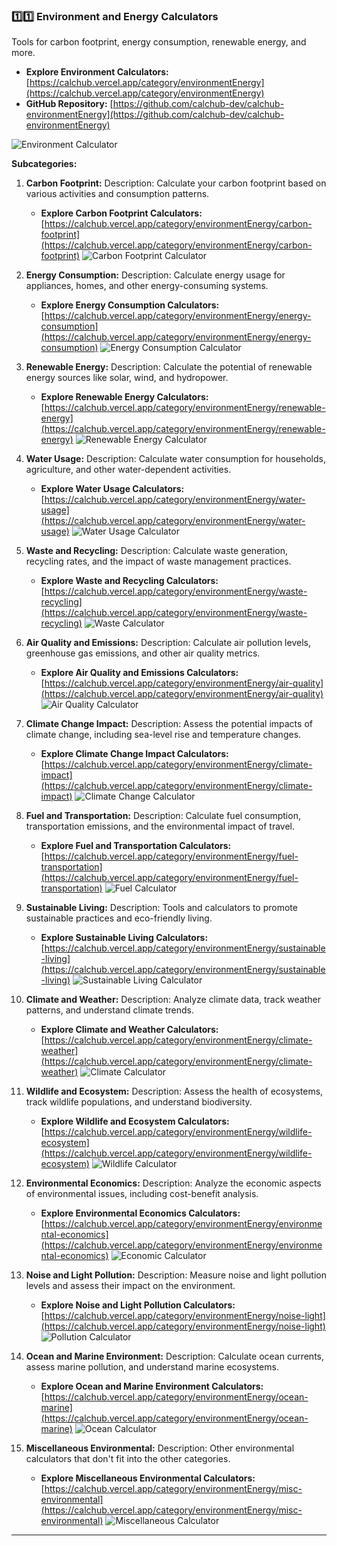 ### **1️⃣1️⃣ Environment and Energy Calculators**

Tools for carbon footprint, energy consumption, renewable energy, and more.

*   **Explore Environment Calculators:** [https://calchub.vercel.app/category/environmentEnergy](https://calchub.vercel.app/category/environmentEnergy)
*   **GitHub Repository:** [https://github.com/calchub-dev/calchub-environmentEnergy](https://github.com/calchub-dev/calchub-environmentEnergy)

![Environment Calculator](https://your-image-url.com/environment.png)

**Subcategories:**

1.  **Carbon Footprint:**
    Description: Calculate your carbon footprint based on various activities and consumption patterns.
    *   **Explore Carbon Footprint Calculators:** [https://calchub.vercel.app/category/environmentEnergy/carbon-footprint](https://calchub.vercel.app/category/environmentEnergy/carbon-footprint)
    ![Carbon Footprint Calculator](https://your-image-url.com/carbonfootprint.png)

2.  **Energy Consumption:**
    Description: Calculate energy usage for appliances, homes, and other energy-consuming systems.
    *   **Explore Energy Consumption Calculators:** [https://calchub.vercel.app/category/environmentEnergy/energy-consumption](https://calchub.vercel.app/category/environmentEnergy/energy-consumption)
    ![Energy Consumption Calculator](https://your-image-url.com/energyconsumption.png)

3.  **Renewable Energy:**
    Description: Calculate the potential of renewable energy sources like solar, wind, and hydropower.
    *   **Explore Renewable Energy Calculators:** [https://calchub.vercel.app/category/environmentEnergy/renewable-energy](https://calchub.vercel.app/category/environmentEnergy/renewable-energy)
    ![Renewable Energy Calculator](https://your-image-url.com/renewableenergy.png)

4.  **Water Usage:**
    Description: Calculate water consumption for households, agriculture, and other water-dependent activities.
    *   **Explore Water Usage Calculators:** [https://calchub.vercel.app/category/environmentEnergy/water-usage](https://calchub.vercel.app/category/environmentEnergy/water-usage)
    ![Water Usage Calculator](https://your-image-url.com/waterusage.png)

5.  **Waste and Recycling:**
    Description: Calculate waste generation, recycling rates, and the impact of waste management practices.
    *   **Explore Waste and Recycling Calculators:** [https://calchub.vercel.app/category/environmentEnergy/waste-recycling](https://calchub.vercel.app/category/environmentEnergy/waste-recycling)
    ![Waste Calculator](https://your-image-url.com/waste.png)

6.  **Air Quality and Emissions:**
    Description: Calculate air pollution levels, greenhouse gas emissions, and other air quality metrics.
    *   **Explore Air Quality and Emissions Calculators:** [https://calchub.vercel.app/category/environmentEnergy/air-quality](https://calchub.vercel.app/category/environmentEnergy/air-quality)
    ![Air Quality Calculator](https://your-image-url.com/airquality.png)

7.  **Climate Change Impact:**
    Description: Assess the potential impacts of climate change, including sea-level rise and temperature changes.
    *   **Explore Climate Change Impact Calculators:** [https://calchub.vercel.app/category/environmentEnergy/climate-impact](https://calchub.vercel.app/category/environmentEnergy/climate-impact)
    ![Climate Change Calculator](https://your-image-url.com/climatechange.png)

8.  **Fuel and Transportation:**
    Description: Calculate fuel consumption, transportation emissions, and the environmental impact of travel.
    *   **Explore Fuel and Transportation Calculators:** [https://calchub.vercel.app/category/environmentEnergy/fuel-transportation](https://calchub.vercel.app/category/environmentEnergy/fuel-transportation)
    ![Fuel Calculator](https://your-image-url.com/fuel.png)

9.  **Sustainable Living:**
    Description: Tools and calculators to promote sustainable practices and eco-friendly living.
    *   **Explore Sustainable Living Calculators:** [https://calchub.vercel.app/category/environmentEnergy/sustainable-living](https://calchub.vercel.app/category/environmentEnergy/sustainable-living)
    ![Sustainable Living Calculator](https://your-image-url.com/sustainableliving.png)

10. **Climate and Weather:**
    Description: Analyze climate data, track weather patterns, and understand climate trends.
    *   **Explore Climate and Weather Calculators:** [https://calchub.vercel.app/category/environmentEnergy/climate-weather](https://calchub.vercel.app/category/environmentEnergy/climate-weather)
    ![Climate Calculator](https://your-image-url.com/climate.png)

11. **Wildlife and Ecosystem:**
    Description: Assess the health of ecosystems, track wildlife populations, and understand biodiversity.
    *   **Explore Wildlife and Ecosystem Calculators:** [https://calchub.vercel.app/category/environmentEnergy/wildlife-ecosystem](https://calchub.vercel.app/category/environmentEnergy/wildlife-ecosystem)
    ![Wildlife Calculator](https://your-image-url.com/wildlife.png)

12. **Environmental Economics:**
    Description: Analyze the economic aspects of environmental issues, including cost-benefit analysis.
    *   **Explore Environmental Economics Calculators:** [https://calchub.vercel.app/category/environmentEnergy/environmental-economics](https://calchub.vercel.app/category/environmentEnergy/environmental-economics)
    ![Economic Calculator](https://your-image-url.com/economic.png)

13. **Noise and Light Pollution:**
    Description: Measure noise and light pollution levels and assess their impact on the environment.
    *   **Explore Noise and Light Pollution Calculators:** [https://calchub.vercel.app/category/environmentEnergy/noise-light](https://calchub.vercel.app/category/environmentEnergy/noise-light)
    ![Pollution Calculator](https://your-image-url.com/pollution.png)

14. **Ocean and Marine Environment:**
    Description: Calculate ocean currents, assess marine pollution, and understand marine ecosystems.
    *   **Explore Ocean and Marine Environment Calculators:** [https://calchub.vercel.app/category/environmentEnergy/ocean-marine](https://calchub.vercel.app/category/environmentEnergy/ocean-marine)
    ![Ocean Calculator](https://your-image-url.com/ocean.png)

15. **Miscellaneous Environmental:**
    Description: Other environmental calculators that don't fit into the other categories.
    *   **Explore Miscellaneous Environmental Calculators:** [https://calchub.vercel.app/category/environmentEnergy/misc-environmental](https://calchub.vercel.app/category/environmentEnergy/misc-environmental)
    ![Miscellaneous Calculator](https://your-image-url.com/miscellaneous.png)

---
